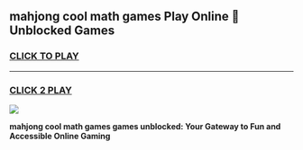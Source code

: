 
## mahjong cool math games Play Online 👋 Unblocked Games
<h3>
<a href="https://news.freeplayer.one?title=mahjong_cool_math_games&ref=17CMG">CLICK TO PLAY</a></h3>
<hr>

<h3>
<a href="https://news.freeplayer.one?title=mahjong_cool_math_games&ref=17CMG">CLICK 2 PLAY</a>
  
</h3>

<a href="https://news.freeplayer.one?title=mahjong_cool_math_games&ref=17CMG/"><img src="https://clearcache.store/games.png"></a>


**mahjong cool math games games unblocked: Your Gateway to Fun and Accessible Online Gaming**
